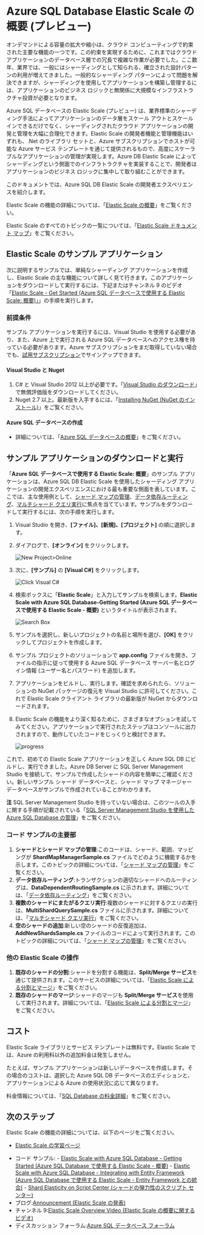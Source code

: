 <properties 
	pageTitle="Azure SQL データベース Elastic Scale の概要" 
	description="実行が容易なサンプル アプリケーションを含む、Azure SQL データベースの Elastic Scale 機能の基本説明です。" 
	services="sql-database" 
	documentationCenter="" 
	manager="jhubbard" 
	authors="sidneyh" 
	editor=""/>

<tags 
	ms.service="sql-database" 
	ms.workload="sql-database" 
	ms.tgt_pltfrm="na" 
	ms.devlang="na" 
	ms.topic="article" 
	ms.date="02/03/2015" 
	ms.author="sidneyh@microsoft.com"/>

# Azure SQL Database Elastic Scale の概要 (プレビュー)

オンデマンドによる容量の拡大や縮小は、クラウド コンピューティングで約束された主要な機能の一つです。この約束を実現するために、これまではクラウド アプリケーションのデータベース層での冗長で複雑な作業が必要でした。ここ数年、業界では、一般にはシャーディングとして知られる、確立された設計パターンの利用が増えてきました。一般的なシャーディング パターンによって問題を解決できますが、シャーディングを使用してアプリケーションを構築し管理するには、アプリケーションのビジネス ロジックと無関係に大規模なインフラストラクチャ投資が必要となります。 

Azure SQL データベースの Elastic Scale (プレビュー) は、業界標準のシャーディング手法によってアプリケーションのデータ層をスケール アウトとスケール インできるだけでなく、シャーディングされたクラウド アプリケーションの開発と管理を大幅に合理化できます。Elastic Scale の開発者機能と管理機能はいずれも、.Net のライブラリ セットと、Azure サブスクリプションでホストが可能な Azure サービス テンプレートを通じて提供されるもので、高度にスケーラブルなアプリケーションの管理が実現します。Azure DB Elastic Scale によってシャーディングという側面でのインフラトラクチャを実装することで、開発者はアプリケーションのビジネス ロジックに集中して取り組むことができます。 

このドキュメントでは、Azure SQL DB Elastic Scale の開発者エクスペリエンスを紹介します。 

Elastic Scale の機能の詳細については、「[Elastic Scale の概要](http://go.microsoft.com/?linkid=9862592)」をご覧ください。

Elastic Scale のすべてのトピックの一覧については、「[Elastic Scale ドキュメント マップ](sql-database-elastic-scale-documentation-map.md)」をご覧ください。

## Elastic Scale のサンプル アプリケーション

次に説明するサンプルでは、単純なシャーディング アプリケーションを作成し、Elastic Scale の主な機能について詳しく見て行きます。このアプリケーションをダウンロードして実行するには、下記またはチャンネル 9 のビデオ「[Elastic Scale - Get Started (Azure SQL データベースで使用する Elastic Scale: 概要)」](http://go.microsoft.com/?linkid=9862983)」の手順を実行します。 

### 前提条件
サンプル アプリケーションを実行するには、Visual Studio を使用する必要があり、また、Azure 上で実行される Azure SQL データベースへのアクセス権を持っている必要があります。Azure サブスクリプションをまだ取得していない場合でも、[試用サブスクリプション](http://azure.microsoft.com/pricing/free-trial/)でサインアップできます。
#### Visual Studio と Nuget

1. C# と Visual Studio 2012 以上が必要です。「[Visual Studio のダウンロード](http://www.visualstudio.com/downloads/download-visual-studio-vs.aspx)」で無償評価版をダウンロードしてください。
2. Nuget 2.7 以上。最新版を入手するには、「[Installing NuGet (NuGet のインストール)](http://docs.nuget.org/docs/start-here/installing-nuget)」をご覧ください。
#### Azure SQL データベースの作成

* 詳細については、「[Azure SQL データベースの概要](http://azure.microsoft.com/documentation/articles/sql-database-get-started/)」をご覧ください。

## サンプル アプリケーションのダウンロードと実行
「**Azure SQL データベースで使用する Elastic Scale: 概要**」のサンプル アプリケーションは、Azure SQL DB Elastic Scale を使用したシャーディング アプリケーションの開発エクスペリエンスにおける最も重要な側面を表しています。ここでは、主な使用例として、[シャード マップの管理](http://go.microsoft.com/?linkid=9862595)、[データ依存ルーティング](http://go.microsoft.com/?linkid=9862596)、[マルチシャード クエリ実行](http://go.microsoft.com/?linkid=9862597)に焦点を当てています。サンプルをダウンロードして実行するには、次の手順を実行します。 

1. Visual Studio を開き、**[ファイル]、[新規]、[プロジェクト]** の順に選択します。
2. ダイアログで、**[オンライン]** をクリックします。

    ![New Project>Online][2]
3. 次に、**[サンプル]** の **[Visual C#]** をクリックします。

    ![Click Visual C#][3]
4. 検索ボックスに「**Elastic Scale**」と入力してサンプルを検索します。**Elastic Scale with Azure SQL Database-Getting Started (Azure SQL データベースで使用する Elastic Scale - 概要)** というタイトルが表示されます。

    ![Search Box][1]
 
5. サンプルを選択し、新しいプロジェクトの名前と場所を選び、**[OK]** をクリックしてプロジェクトを作成します。
6. サンプル プロジェクトのソリューションで **app.config** ファイルを開き、ファイルの指示に従って使用する Azure SQL データベース サーバー名とログイン情報 (ユーザー名とパスワード) を追加します。
7. アプリケーションをビルドし、実行します。確認を求められたら、ソリューションの NuGet パッケージの復元を Visual Studio に許可してください。これで Elastic Scale クライアント ライブラリの最新版が NuGet からダウンロードされます。
8. Elastic Scale の機能をより深く知るために、さまざまなオプションを試してみてください。アプリケーションで実行されたステップはコンソールに出力されますので、動作していたコードをじっくりと検討できます。

    ![progress][4]

これで、初めての Elastic Scale アプリケーションを正しく Azure SQL DB にビルドし、実行できました。Azure DB Server に SQL Server Management Studio を接続して、サンプルで作成したシャードの内容を簡単にご確認ください。新しいサンプル シャード データベースと、シャード マップ マネージャー データベースがサンプルで作成されていることがわかります。

**注**   SQL Server Management Studio を持っていない場合は、このツールの入手に関する手順が記載されている「[SQL Server Management Studio を使用した Azure SQL Database の管理](http://azure.microsoft.com/documentation/articles/sql-database-manage-azure-ssms/)」をご覧ください。  

### コード サンプルの主要部

1. **シャードとシャード マップの管理**:このコードは、シャード、範囲、マッピングが **ShardMapManagerSample.cs** ファイルでどのように機能するかを示します。このトピックの詳細については、「[シャード マップの管理](http://go.microsoft.com/?linkid=9862595)」をご覧ください。  
2. **データ依存ルーティング**:トランザクションの適切なシャードへのルーティングは、**DataDependentRoutingSample.cs** に示されます。詳細については、「[データ依存ルーティング](http://go.microsoft.com/?linkid=9862596)」をご覧ください。 
3. **複数のシャードにまたがるクエリ実行**:複数のシャードに対するクエリの実行は、**MultiShardQuerySample.cs** ファイルに示されます。詳細については、「[マルチシャード クエリ実行](http://go.microsoft.com/?linkid=9862597)」をご覧ください。
4. **空のシャードの追加**:新しい空のシャードの反復追加は、
**AddNewShardsSample.cs** ファイルのコードによって実行されます。このトピックの詳細については、「[シャード マップの管理](http://go.microsoft.com/?linkid=9862595)」をご覧ください。

### 他の Elastic Scale の操作

1. **既存のシャードの分割**:シャードを分割する機能は、**Split/Merge サービス**を通じて提供されます。このサービスの詳細については、「[Elastic Scale による分割とマージ](http://go.microsoft.com/?linkid=9862795)」をご覧ください。
2. **既存のシャードのマージ**:シャードのマージも **Split/Merge サービス**を使用して実行されます。詳細については、「[Elastic Scale による分割とマージ](http://go.microsoft.com/?linkid=9862795)」をご覧ください。   


## コスト

Elastic Scale ライブラリとサービス テンプレートは無料です。Elastic Scale では、Azure の利用料以外の追加料金は発生しません。 

たとえば、サンプル アプリケーションは新しいデータベースを作成します。その場合のコストは、選択した Azure SQL DB データベースのエディションと、アプリケーションによる Azure の使用状況に応じて異なります。

料金情報については、「[SQL Database の料金詳細](http://azure.microsoft.com/pricing/details/sql-database/)」をご覧ください。

## 次のステップ
Elastic Scale の機能の詳細については、以下のページをご覧ください。

* [Elastic Scale の学習ページ](sql-database-elastic-scale-documentation-map.md) 
-    コード サンプル: 
    -    [Elastic Scale with Azure SQL Database - Getting Started (Azure SQL Database で使用する Elastic Scale - 概要)](http://code.msdn.microsoft.com/Elastic-Scale-with-Azure-a80d8dc6?SRC=VSIDE)
    -    [Elastic Scale with Azure SQL Database - Integrating with Entity Framework (Azure SQL Database で使用する Elastic Scale - Entity Framework との統合)](http://code.msdn.microsoft.com/Elastic-Scale-with-Azure-bae904ba?SRC=VSIDE)
    -    [Shard Elasticity on Script Center (シャードの弾力性のスクリプト センター)](http://go.microsoft.com/?linkid=9862617)
-    ブログ:[Announcement (Elastic Scale の発表)](http://go.microsoft.com/?linkid=9862608)
-    チャンネル 9:[Elastic Scale Overview Video (Elastic Scale の概要に関するビデオ)](http://go.microsoft.com/?linkid=9862609)
-    ディスカッション フォーラム:[Azure SQL データベース フォーラム](http://social.msdn.microsoft.com/forums/azure/home?forum=ssdsgetstarted)


<!--Anchors-->
[Elastic Scale のサンプル アプリケーション]: #The-Elastic-Scale-Sample-Application
[サンプル アプリケーションのダウンロードと実行]: #Download-and-Run-the-Sample-App
[コスト]: #Cost
[次のステップ]: #next-steps

<!--Image references-->
[1]: ./media/sql-database-elastic-scale-get-started/newProject.png
[2]: ./media/sql-database-elastic-scale-get-started/click-online.png
[3]: ./media/sql-database-elastic-scale-get-started/click-CSharp.png
[4]: ./media/sql-database-elastic-scale-get-started/output2.png

<!--HONumber=47-->
 
